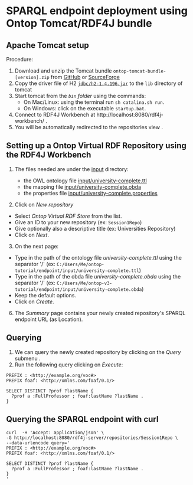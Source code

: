 SPARQL endpoint deployment using Ontop Tomcat/RDF4J bundle
==========================================================

## Apache Tomcat setup

Procedure:

1. Download and unzip the Tomcat bundle `ontop-tomcat-bundle-[version].zip` from [GitHub](https://github.com/ontop/ontop/releases) or [SourceForge](https://sourceforge.net/projects/ontop4obda/files/)
2. Copy the driver file of H2 [`jdbc/h2-1.4.196.jar`](jdbc/h2-1.4.196.jar) to the `lib` directory of tomcat  
3. Start tomcat from the *`bin` folder* using the commands: 
	* On Mac/Linux: using the terminal run `sh catalina.sh run`.
	* On Windows: click on the executable `startup.bat`.
4. Connect to RDF4J Workbench at http://localhost:8080/rdf4j-workbench/ .
5. You will be automatically redirected to the repositories view .

## Setting up a Ontop Virtual RDF Repository using the RDF4J Workbench

1. The files needed are under the [input](input) directory:
	- the OWL ontology file [input/university-complete.ttl](input/university-complete.ttl)
	- the mapping file [input/university-complete.obda](input/university-complete.obda)
	- the properties file [input/university-complete.properties](input/university-complete.properties) 

2. Click on *New repository*
  * Select *Ontop Virtual RDF Store* from the list.
  * Give an ID to your new repository (ex: `Session1Repo`)
  * Give optionally also a descriptive title (ex: Universities Repository)
  * Click on *Next*.

3. On the next page:
  * Type in the path of the ontology file *university-complete.ttl* using the separator '/' (ex: `C:/Users/Me/ontop-tutorial/endpoint/input/university-complete.ttl`)
  * Type in the path of the obda file *university-complete.obda* using the separator '/' (ex: `C:/Users/Me/ontop-v3-tutorial/endpoint/input/university-complete.obda`)
  * Keep the default options.
  * Click on *Create*.

6. The *Summary* page contains your newly created repository's SPARQL endpoint URL (as Location).

## Querying 

1. We can query the newly created repository by clicking on the *Query* submenu .
2. Run the following query clicking on *Execute*:

```sparql
PREFIX : <http://example.org/voc#>
PREFIX foaf: <http://xmlns.com/foaf/0.1/>

SELECT DISTINCT ?prof ?lastName {
  ?prof a :FullProfessor ; foaf:lastName ?lastName .
}
```

## Querying the SPARQL endpoint with curl

```console
curl  -H 'Accept: application/json' \
-G http://localhost:8080/rdf4j-server/repositories/Session1Repo \
--data-urlencode query='
PREFIX : <http://example.org/voc#>
PREFIX foaf: <http://xmlns.com/foaf/0.1/>

SELECT DISTINCT ?prof ?lastName {
  ?prof a :FullProfessor ; foaf:lastName ?lastName .
}
'
```
